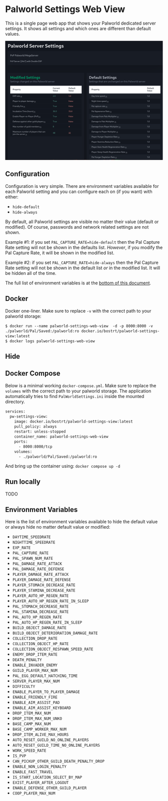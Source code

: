 # Palworld Settings Web View

This is a single page web app that shows your Palworld dedicated server settings. It shows all settings and which ones are different than default values.

![Screenshot](./screen.png)

## Configuration

Configuration is very simple. There are environment variables available for each Palworld setting and you can configure each on (if you want) with either:

- `hide-default`
- `hide-always`

By default, all Palworld settings are visible no matter their value (default or modified). Of course, passwords and network related settings are not shown.

Example #1: if you set `PAL_CAPTURE_RATE=hide-default` then the Pal Capture Rate setting will not be shown in the defaults list. _However_, if you modify the Pal Capture Rate, it will be shown in the modified list.

Example #2: if you set `PAL_CAPTURE_RATE=hide-always` then the Pal Capture Rate setting will not be shown in the default list _or_ in the modified list. It will be hidden all of the time. 

The full list of environment variables is at the [bottom of this document](#environment-variables). 


## Docker

Docker one-liner. Make sure to replace `-v` with the correct path to your palworld storage:

```
$ docker run --name palworld-settings-web-view  -d -p 8000:8000 -v ./palworld/Pal/Saved:/palworld:ro docker.io/bostrt/palworld-settings-view:latest
$ docker logs palworld-settings-web-view
```

## Hide 

## Docker Compose

Below is a minimal working `docker-compose.yml`. Make sure to replace the `volumes` with the correct path to your palworld storage. The application automatically tries to find `PalWorldSettings.ini` inside the mounted directory.

```
services:
  pw-settings-view:
    image: docker.io/bostrt/palworld-settings-view:latest
    pull_policy: always
    restart: unless-stopped
    container_name: palworld-settings-web-view
    ports:
      - 8000:8000/tcp
    volumes:
      - ./palworld/Pal/Saved:/palworld:ro
```

And bring up the container using: `docker compose up -d`

## Run locally

TODO

## Environment Variables

Here is the list of environment variables available to hide the default value or always hide no matter default value or modified:

- `DAYTIME_SPEEDRATE`
- `NIGHTTIME_SPEEDRATE`
- `EXP_RATE`
- `PAL_CAPTURE_RATE`
- `PAL_SPAWN_NUM_RATE`
- `PAL_DAMAGE_RATE_ATTACK`
- `PAL_DAMAGE_RATE_DEFENSE`
- `PLAYER_DAMAGE_RATE_ATTACK`
- `PLAYER_DAMAGE_RATE_DEFENSE`
- `PLAYER_STOMACH_DECREASE_RATE`
- `PLAYER_STAMINA_DECREASE_RATE`
- `PLAYER_AUTO_HP_REGEN_RATE`
- `PLAYER_AUTO_HP_REGEN_RATE_IN_SLEEP`
- `PAL_STOMACH_DECREASE_RATE`
- `PAL_STAMINA_DECREASE_RATE`
- `PAL_AUTO_HP_REGEN_RATE`
- `PAL_AUTO_HP_REGEN_RATE_IN_SLEEP`
- `BUILD_OBJECT_DAMAGE_RATE`
- `BUILD_OBJECT_DETERIORATION_DAMAGE_RATE`
- `COLLECTION_DROP_RATE`
- `COLLECTION_OBJECT_HP_RATE`
- `COLLECTION_OBJECT_RESPAWN_SPEED_RATE`
- `ENEMY_DROP_ITEM_RATE`
- `DEATH_PENALTY`
- `ENABLE_INVADER_ENEMY`
- `GUILD_PLAYER_MAX_NUM`
- `PAL_EGG_DEFAULT_HATCHING_TIME`
- `SERVER_PLAYER_MAX_NUM`
- `DIFFICULTY`
- `ENABLE_PLAYER_TO_PLAYER_DAMAGE`
- `ENABLE_FRIENDLY_FIRE`
- `ENABLE_AIM_ASSIST_PAD`
- `ENABLE_AIM_ASSIST_KEYBOARD`
- `DROP_ITEM_MAX_NUM`
- `DROP_ITEM_MAX_NUM_UNKO`
- `BASE_CAMP_MAX_NUM`
- `BASE_CAMP_WORKER_MAX_NUM`
- `DROP_ITEM_ALIVE_MAX_HOURS`
- `AUTO_RESET_GUILD_NO_ONLINE_PLAYERS`
- `AUTO_RESET_GUILD_TIME_NO_ONLINE_PLAYERS`
- `WORK_SPEED_RATE`
- `IS_PVP`
- `CAN_PICKUP_OTHER_GUILD_DEATH_PENALTY_DROP`
- `ENABLE_NON_LOGIN_PENALTY`
- `ENABLE_FAST_TRAVEL`
- `IS_START_LOCATION_SELECT_BY_MAP`
- `EXIST_PLAYER_AFTER_LOGOUT`
- `ENABLE_DEFENSE_OTHER_GUILD_PLAYER`
- `COOP_PLAYER_MAX_NUM`
